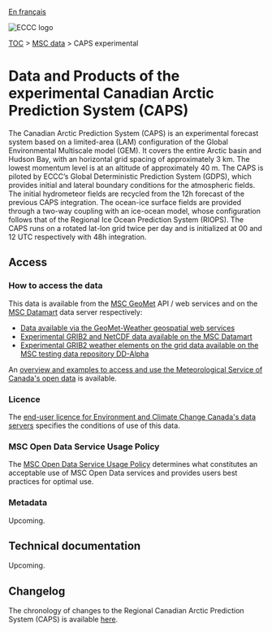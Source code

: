 [En français](readme_caps_fr.md)

![ECCC logo](../../img_eccc-logo.png)

[TOC](../../readme_en.md) > [MSC data](../readme_en.md) > CAPS experimental

# Data and Products of the experimental Canadian Arctic Prediction System (CAPS)

The Canadian Arctic Prediction System (CAPS) is an experimental forecast system based on a limited-area (LAM) configuration of the Global Environmental Multiscale model (GEM). It covers the entire Arctic basin and Hudson Bay, with an horizontal grid spacing of approximately 3 km. The lowest momentum level is at an altitude of approximately 40 m. The CAPS is piloted by ECCC’s Global Deterministic Prediction System (GDPS), which provides initial and lateral boundary conditions for the atmospheric fields. The initial hydrometeor fields are recycled from the 12h forecast of the previous CAPS integration. The ocean-ice surface fields are provided through a two-way coupling with an ice-ocean model, whose configuration follows that of the Regional Ice Ocean Prediction System (RIOPS). The CAPS runs on a rotated lat-lon grid twice per day and is initialized at 00 and 12 UTC respectively with 48h integration.

## Access

### How to access the data

This data is available from the [MSC GeoMet](../../msc-geomet/readme_en.md) API / web services and on the [MSC Datamart](../../msc-datamart/readme_en.md) data server respectively:

* [Data available via the GeoMet-Weather geospatial web services](https://eccc-msc.github.io/open-data/msc-geomet/readme_en/)
* [Experimental GRIB2 and NetCDF data available on the MSC Datamart](readme_caps-datamart_en.md)
* [Experimental GRIB2 weather elements on the grid data available on the MSC testing data repository DD-Alpha](readme_caps-weong-datamart_en.md)

An [overview and examples to access and use the Meteorological Service of Canada's open data](../../usage/readme_en.md) is available.

### Licence

The [end-user licence for Environment and Climate Change Canada's data servers](../../licence/readme_en.md) specifies the conditions of use of this data.

### MSC Open Data Service Usage Policy

The [MSC Open Data Service Usage Policy](../../usage-policy/readme_en.md) determines what constitutes an acceptable use of MSC Open Data services and provides users best practices for optimal use.

### Metadata

Upcoming.

## Technical documentation

Upcoming.

## Changelog

The chronology of changes to the Regional Canadian Arctic Prediction System (CAPS) is available [here](changelog_caps_en.md).
